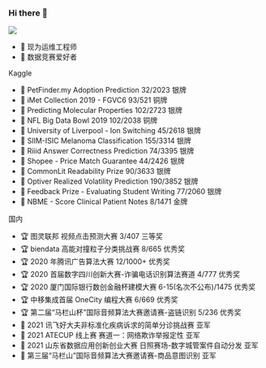 ### Hi there 👋

<!--
**jackhuntcn/jackhuntcn** is a ✨ _special_ ✨ repository because its `README.md` (this file) appears on your GitHub profile.

Here are some ideas to get you started:

- 🔭 I’m currently working on ...
- 🌱 I’m currently learning ...
- 👯 I’m looking to collaborate on ...
- 🤔 I’m looking for help with ...
- 💬 Ask me about ...
- 📫 How to reach me: ...
- 😄 Pronouns: ...
- ⚡ Fun fact: ...
-->

<img align="top" src="https://github-readme-stats.vercel.app/api?username=jackhuntcn&show_icons=true&theme=cobalt">

- 🔭 现为运维工程师
- 🌱 数据竞赛爱好者

Kaggle

- 🥈 PetFinder.my Adoption Prediction 32/2023 银牌
- 🥉 iMet Collection 2019 - FGVC6 93/521 铜牌
- 🥈 Predicting Molecular Properties 102/2723 银牌 
- 🥉 NFL Big Data Bowl 2019 102/2038 铜牌
- 🥈 University of Liverpool - Ion Switching 45/2618 银牌
- 🥈 SIIM-ISIC Melanoma Classification 155/3314 银牌
- 🥈 Riiid Answer Correctness Prediction 74/3395 银牌
- 🥈 Shopee - Price Match Guarantee 44/2426 银牌
- 🥈 CommonLit Readability Prize 90/3633 银牌
- 🥈 Optiver Realized Volatility Prediction 190/3852 银牌
- 🥈 Feedback Prize - Evaluating Student Writing 77/2060 银牌
- 🏅 NBME - Score Clinical Patient Notes 8/1471 金牌

国内

- 🏆 图灵联邦 视频点击预测大赛 3/407 三等奖
- 🏆 biendata 高能对撞粒子分类挑战赛 8/665 优秀奖
- 🏆 2020 年腾讯广告算法大赛 12/1000+ 优秀奖
- 🏆 2020 首届数字四川创新大赛-诈骗电话识别算法赛道 4/777 优秀奖
- 🏆 2020 厦门国际银行数创金融杯建模大赛 6-15(名次不公布)/1475 优秀奖
- 🏆 中移集成首届 OneCity 编程大赛 6/669 优秀奖
- 🏆 第二届“马栏山杯”国际音频算法大赛邀请赛-盗链识别 5/236 优秀奖
- 🥈 2021 讯飞好大夫非标准化疾病诉求的简单分诊挑战赛 亚军
- 🥈 2021 ATECUP 线上赛 赛道一：网络欺诈举报定性 亚军
- 🥈 2021 山东省数据应用创新创业大赛 日照赛场-数字城管案件自动分发 亚军
- 🥈 第三届“马栏山”国际音频算法大赛邀请赛-商品意图识别 亚军
